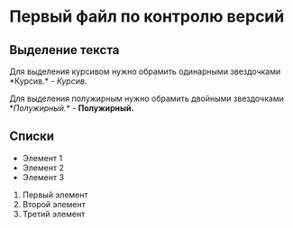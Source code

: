 # Первый файл по контролю версий

## Выделение текста

Для выделения курсивом нужно обрамить одинарными звездочками \*Курсив.* - *Курсив.*

Для выделения полужирным нужно обрамить двойными звездочками \**Полужирный.** - **Полужирный.**

## Списки

* Элемент 1
* Элемент 2
* Элемент 3

1. Первый элемент
2. Второй элемент
3. Третий элемент